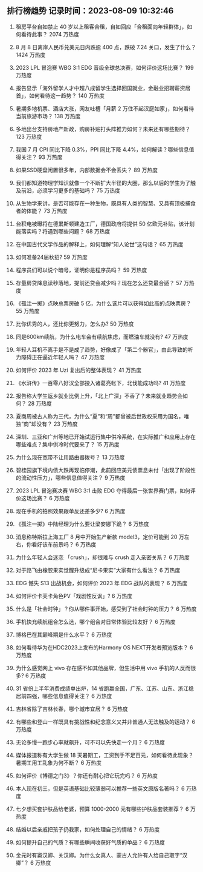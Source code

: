 
## 排行榜趋势 记录时间：2023-08-09 10:32:46
  
  1. 租房平台自如禁止 40 岁以上租客合租，自如回应「合租面向年轻群体」，如何看待此事？ 2074 万热度
    
  2. 8 月 8 日离岸人民币兑美元日内跌逾 400 点，跌破 7.24 关口，发生了什么？ 1424 万热度
    
  3. 2023 LPL 冒泡赛 WBG 3:1 EDG 晋级全球总决赛，如何评价这场比赛？ 199 万热度
    
  4. 报告显示「海外留学人才中超八成留学生选择回国就业，金融业招聘薪资居首」，如何看待这一趋势？ 140 万热度
    
  5. 暑期多地机票、酒店大涨，网友吐槽「月薪 2 万住不起汉庭如家」，如何看待当前旅游市场？ 138 万热度
    
  6. 多地出台支持房地产新政，购房补贴打头阵推力如何？未来还有哪些期待？ 123 万热度
    
  7. 我国 7 月 CPI 同比下降 0.3%，PPI 同比下降 4.4%，如何解读？哪些信息值得关注？ 93 万热度
    
  8. 如果SSD硬盘闲置很多年，内部数据会不会丢失？ 89 万热度
    
  9. 我们都知道物理学知识就像一个不断扩大半径的大圈，那么以后的学生为了触及前沿，必须学习更多的基础吗？ 75 万热度
    
  10. 从生物学来讲，是否可能存在一种生物，既具有人类的智慧、又具有顶极捕食者的体能？ 73 万热度
    
  11. 台积电被曝将在德累斯顿建造工厂，德国政府将提供 50 亿欧元补贴，该计划能落实吗？将遇到哪些问题？ 68 万热度
    
  12. 在中国古代文学作品的解释上，如何理解“知人论世”这句话？ 65 万热度
    
  13. 如何准备24届秋招? 59 万热度
    
  14. 程序员们可以说个暗号，证明你是程序员吗？ 59 万热度
    
  15. 存量房贷降息读秒落地，提前还贷会减少吗？现在怎么还贷最合适？ 57 万热度
    
  16. 《孤注一掷》点映总票房破 5 亿，为什么该片可以获得如此高的点映票房？ 55 万热度
    
  17. 比你优秀的人，还比你更努力，怎么办? 50 万热度
    
  18. 同是600km续航，为什么电车会有续航焦虑，而燃油车就没有? 47 万热度
    
  19. 年轻人耳机不离手是不是成了趋势，好像成了「第二个器官」，由此导致的听力障碍正在逼近年轻人吗？ 47 万热度
    
  20. 如何评价 2023 年 Uzi 复出后的整体表现？ 41 万热度
    
  21. 《水浒传》一百零八好汉全部投入诸葛亮帐下，北伐能成功吗? 41 万热度
    
  22. 报告称大学生返乡就业比例上升，「北上广深」不香了？未来就业趋势会如何？ 28 万热度
    
  23. 夏商周被古人称为三代，为什么“夏”和“周”都曾被后世政权采用为国名，唯独“商”却没有？ 23 万热度
    
  24. 深圳、三亚和广州等地已开始试运行集中供冷系统，在实际推广和应用上存在哪些难点？集中供冷时代要来了？ 15 万热度
    
  25. 为什么现在宽带不让用路由器拨号？ 13 万热度
    
  26. 碧桂园旗下境内债大跌再现临停潮，此前回应美元债票息未付「出现了阶段性的流动性压力」，哪些信息值得关注？ 9 万热度
    
  27. 2023 LPL 冒泡赛决赛 WBG 3:1 击败 EDG 夺得最后一张世界赛门票，如何评价这场比赛？ 6 万热度
    
  28. 现在手机的拍照效果跟单反还差多少? 6 万热度
    
  29. 《孤注一掷》中陆经理为什么要让梁安娜下跪？ 6 万热度
    
  30. 消息称特斯拉上海工厂 8 月中开始生产新款 model3，定价可能到 20 万左右，你看好该车前景吗？ 6 万热度
    
  31. 为什么年轻人会迷恋 「crush」，却很难与 crush 走入亲密关系？ 6 万热度
    
  32. 对于路飞由橡胶果实觉醒升级成“尼卡果实”大家有什么看法？ 6 万热度
    
  33. EDG 憾失 S13 出战机会，如何评价 2023 年 EDG 战队的表现？ 6 万热度
    
  34. 如何评价卡芙卡角色PV「戏剧性反讽」? 6 万热度
    
  35. 什么是「社会时钟」？你从哪件事开始，感受到了社会时钟的压力？ 6 万热度
    
  36. 手机快充续航组合怎么选，哪个组合对日常体验比较友好？ 6 万热度
    
  37. 博格巴在其巅峰期是什么水平？ 6 万热度
    
  38. 如何看待华为在HDC2023上发布的Harmony OS NEXT开发者预览版本？ 6 万热度
    
  39. 为什么感觉网上 vivo 存在感不如其他品牌，但生活中用 vivo 手机的人反而很多? 6 万热度
    
  40. 31 省份上半年消费成绩单出炉，14 省跑赢全国，广东、江苏、山东、浙江稳居前四强，哪些信息值得关注？ 6 万热度
    
  41. 吉林省除了吉林长春，哪个城市宜居？ 6 万热度
    
  42. 有哪些和登山一样既具有挑战性和纪念意义又并非普通人无法触及的运动？ 6 万热度
    
  43. 无论多慢一跑步心率就飙升，可不可以先快走一个月？ 6 万热度
    
  44. 媒体报道称有大学生做 18 天暑期工，工资到手不足百元，如何看待此现象？暑期工用工乱象为何不断？ 6 万热度
    
  45. 如何评价《博德之门3》？你还有耐心把它玩完吗？ 6 万热度
    
  46. 本人现在初三，但是英语基础比较薄弱可以推荐一些英文原版名著吗？ 6 万热度
    
  47. 七夕想买套护肤品给老婆，预算 1000-2000 元有哪些护肤品套装推荐？ 6 万热度
    
  48. 结婚以后亲戚把孩子扔我家，如何处理自己的情绪？ 6 万热度
    
  49. 如何提升自己的气质？有哪些瞬间收获好气质的单品？ 6 万热度
    
  50. 金元时有窦汉卿、关汉卿。为什么女真人、蒙古人允许有人给自己取字“汉卿”？ 6 万热度
    